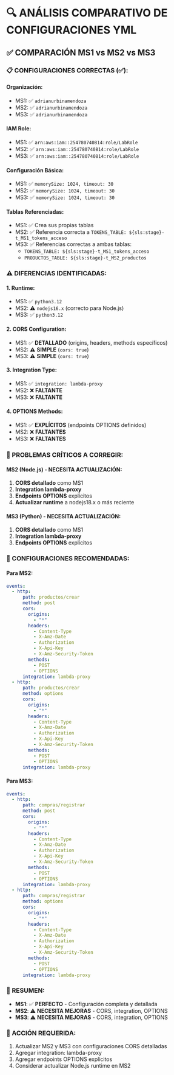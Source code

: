 # 🔍 ANÁLISIS COMPARATIVO DE CONFIGURACIONES YML

## ✅ COMPARACIÓN MS1 vs MS2 vs MS3

### 📋 CONFIGURACIONES CORRECTAS (✅):

#### **Organización**:

- MS1: ✅ `adrianurbinamendoza`
- MS2: ✅ `adrianurbinamendoza`
- MS3: ✅ `adrianurbinamendoza`

#### **IAM Role**:

- MS1: ✅ `arn:aws:iam::254780740814:role/LabRole`
- MS2: ✅ `arn:aws:iam::254780740814:role/LabRole`
- MS3: ✅ `arn:aws:iam::254780740814:role/LabRole`

#### **Configuración Básica**:

- MS1: ✅ `memorySize: 1024, timeout: 30`
- MS2: ✅ `memorySize: 1024, timeout: 30`
- MS3: ✅ `memorySize: 1024, timeout: 30`

#### **Tablas Referenciadas**:

- MS1: ✅ Crea sus propias tablas
- MS2: ✅ Referencia correcta a `TOKENS_TABLE: ${sls:stage}-t_MS1_tokens_acceso`
- MS3: ✅ Referencias correctas a ambas tablas:
  - `TOKENS_TABLE: ${sls:stage}-t_MS1_tokens_acceso`
  - `PRODUCTOS_TABLE: ${sls:stage}-t_MS2_productos`

### ⚠️ DIFERENCIAS IDENTIFICADAS:

#### **1. Runtime**:

- MS1: ✅ `python3.12`
- MS2: ⚠️ `nodejs16.x` (correcto para Node.js)
- MS3: ✅ `python3.12`

#### **2. CORS Configuration**:

- MS1: ✅ **DETALLADO** (origins, headers, methods específicos)
- MS2: ⚠️ **SIMPLE** (`cors: true`)
- MS3: ⚠️ **SIMPLE** (`cors: true`)

#### **3. Integration Type**:

- MS1: ✅ `integration: lambda-proxy`
- MS2: ❌ **FALTANTE**
- MS3: ❌ **FALTANTE**

#### **4. OPTIONS Methods**:

- MS1: ✅ **EXPLÍCITOS** (endpoints OPTIONS definidos)
- MS2: ❌ **FALTANTES**
- MS3: ❌ **FALTANTES**

### 🚨 PROBLEMAS CRÍTICOS A CORREGIR:

#### **MS2 (Node.js) - NECESITA ACTUALIZACIÓN:**

1. **CORS detallado** como MS1
2. **Integration lambda-proxy**
3. **Endpoints OPTIONS** explícitos
4. **Actualizar runtime** a nodejs18.x o más reciente

#### **MS3 (Python) - NECESITA ACTUALIZACIÓN:**

1. **CORS detallado** como MS1
2. **Integration lambda-proxy**
3. **Endpoints OPTIONS** explícitos

### 📝 CONFIGURACIONES RECOMENDADAS:

#### **Para MS2:**

```yaml
events:
  - http:
      path: productos/crear
      method: post
      cors:
        origins:
          - "*"
        headers:
          - Content-Type
          - X-Amz-Date
          - Authorization
          - X-Api-Key
          - X-Amz-Security-Token
        methods:
          - POST
          - OPTIONS
      integration: lambda-proxy
  - http:
      path: productos/crear
      method: options
      cors:
        origins:
          - "*"
        headers:
          - Content-Type
          - X-Amz-Date
          - Authorization
          - X-Api-Key
          - X-Amz-Security-Token
        methods:
          - POST
          - OPTIONS
      integration: lambda-proxy
```

#### **Para MS3:**

```yaml
events:
  - http:
      path: compras/registrar
      method: post
      cors:
        origins:
          - "*"
        headers:
          - Content-Type
          - X-Amz-Date
          - Authorization
          - X-Api-Key
          - X-Amz-Security-Token
        methods:
          - POST
          - OPTIONS
      integration: lambda-proxy
  - http:
      path: compras/registrar
      method: options
      cors:
        origins:
          - "*"
        headers:
          - Content-Type
          - X-Amz-Date
          - Authorization
          - X-Api-Key
          - X-Amz-Security-Token
        methods:
          - POST
          - OPTIONS
      integration: lambda-proxy
```

### 🎯 RESUMEN:

- **MS1**: ✅ **PERFECTO** - Configuración completa y detallada
- **MS2**: ⚠️ **NECESITA MEJORAS** - CORS, integration, OPTIONS
- **MS3**: ⚠️ **NECESITA MEJORAS** - CORS, integration, OPTIONS

### 🔧 ACCIÓN REQUERIDA:

1. Actualizar MS2 y MS3 con configuraciones CORS detalladas
2. Agregar integration: lambda-proxy
3. Agregar endpoints OPTIONS explícitos
4. Considerar actualizar Node.js runtime en MS2
